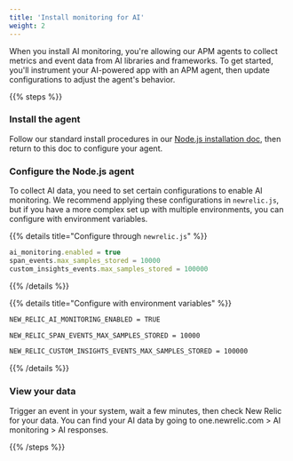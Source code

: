 ```yaml
---
title: 'Install monitoring for AI'
weight: 2
---
```


When you install AI monitoring, you're allowing our APM agents to collect metrics and event data from AI libraries and frameworks. To get started, you'll instrument your AI-powered app with an APM agent, then update configurations to adjust the agent's behavior.

{{% steps %}}

### Install the agent

Follow our standard install procedures in our [Node.js installation doc](/docs/), then return to this doc to configure your agent.

### Configure the Node.js agent

To collect AI data, you need to set certain configurations to enable AI monitoring. We recommend applying these configurations in `newrelic.js`, but if you have a more complex set up with multiple environments, you can configure with environment variables.

{{% details title="Configure through `newrelic.js`" %}}

```js
ai_monitoring.enabled = true
span_events.max_samples_stored = 10000
custom_insights_events.max_samples_stored = 100000
```

{{% /details %}}

{{% details title="Configure with environment variables" %}}

```bash
NEW_RELIC_AI_MONITORING_ENABLED = TRUE
```

```bash
NEW_RELIC_SPAN_EVENTS_MAX_SAMPLES_STORED = 10000
```

```bash
NEW_RELIC_CUSTOM_INSIGHTS_EVENTS_MAX_SAMPLES_STORED = 100000
```

{{% /details %}}

### View your data 

Trigger an event in your system, wait a few minutes, then check New Relic for your data. You can find your AI data by going to one.newrelic.com > AI monitoring > AI responses.

{{% /steps %}}
